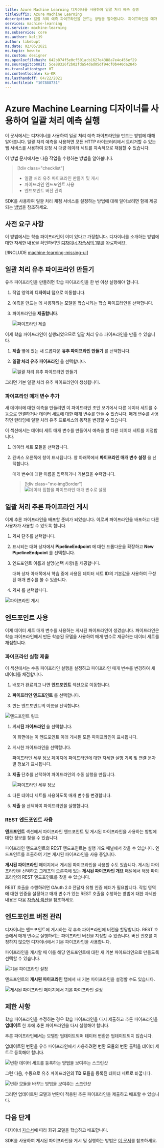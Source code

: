 ```yaml
---
title: Azure Machine Learning 디자이너를 사용하여 일괄 처리 예측 실행
titleSuffix: Azure Machine Learning
description: 일괄 처리 예측 파이프라인을 만드는 방법을 알아봅니다. 파이프라인을 매개 변수가 있는 웹 서비스로 배포하고 HTTP 라이브러리에서 트리거합니다.
services: machine-learning
ms.service: machine-learning
ms.subservice: core
ms.author: keli19
author: likebupt
ms.date: 02/05/2021
ms.topic: how-to
ms.custom: designer
ms.openlocfilehash: 642b874f5e0cf501acb1627e4388a7e4c456ef29
ms.sourcegitcommit: 5ce88326f2b02fda54dad05df94cf0b440da284b
ms.translationtype: HT
ms.contentlocale: ko-KR
ms.lasthandoff: 04/22/2021
ms.locfileid: "107888731"
---
```

# <a name="run-batch-predictions-using-azure-machine-learning-designer"></a>Azure Machine Learning 디자이너를 사용하여 일괄 처리 예측 실행


이 문서에서는 디자이너를 사용하여 일괄 처리 예측 파이프라인을 만드는 방법에 대해 알아봅니다. 일괄 처리 예측을 사용하면 모든 HTTP 라이브러리에서 트리거할 수 있는 웹 서비스를 사용하여 요청 시 대량 데이터 세트를 지속적으로 채점할 수 있습니다.

이 방법 문서에서는 다음 작업을 수행하는 방법을 알아봅니다.

> [!div class="checklist"]
> * 일괄 처리 유추 파이프라인 만들기 및 게시
> * 파이프라인 엔드포인트 사용
> * 엔드포인트 버전 관리

SDK를 사용하여 일괄 처리 채점 서비스를 설정하는 방법에 대해 알아보려면 함께 제공되는 [방법](./tutorial-pipeline-batch-scoring-classification.md)을 참조하세요.

## <a name="prerequisites"></a>사전 요구 사항

이 방법에서는 학습 파이프라인이 이미 있다고 가정합니다. 디자이너를 소개하는 방법에 대한 자세한 내용을 확인하려면 [디자이너 자습서의 1부](tutorial-designer-automobile-price-train-score.md)를 완료하세요. 

[!INCLUDE [machine-learning-missing-ui](../../includes/machine-learning-missing-ui.md)]

## <a name="create-a-batch-inference-pipeline"></a>일괄 처리 유추 파이프라인 만들기

유추 파이프라인을 만들려면 학습 파이프라인을 한 번 이상 실행해야 합니다.

1. 작업 영역의 **디자이너** 탭으로 이동합니다.

1. 예측을 만드는 데 사용하려는 모델을 학습시키는 학습 파이프라인을 선택합니다.

1. 파이프라인을 **제출합니다**.

    ![파이프라인 제출](./media/how-to-run-batch-predictions-designer/run-training-pipeline.png)

이제 학습 파이프라인이 실행되었으므로 일괄 처리 유추 파이프라인을 만들 수 있습니다.

1. **제출** 옆에 있는 새 드롭다운 **유추 파이프라인 만들기** 를 선택합니다.

1. **일괄 처리 유추 파이프라인** 을 선택합니다.

    ![일괄 처리 유추 파이프라인 만들기](./media/how-to-run-batch-predictions-designer/create-batch-inference.png)
    
그러면 기본 일괄 처리 유추 파이프라인이 생성됩니다. 

### <a name="add-a-pipeline-parameter"></a>파이프라인 매개 변수 추가

새 데이터에 대한 예측을 만들려면 이 파이프라인 초안 보기에서 다른 데이터 세트를 수동으로 연결하거나 데이터 세트에 대한 매개 변수를 만들 수 있습니다. 매개 변수를 사용하면 런타임에 일괄 처리 유추 프로세스의 동작을 변경할 수 있습니다.

이 섹션에서는 데이터 세트 매개 변수를 만들어서 예측을 할 다른 데이터 세트를 지정합니다.

1. 데이터 세트 모듈을 선택합니다.

1. 캔버스 오른쪽에 창이 표시됩니다. 창 아래쪽에서 **파이프라인 매개 변수 설정** 을 선택합니다.
   
    매개 변수에 대한 이름을 입력하거나 기본값을 수락합니다.

    > [!div class="mx-imgBorder"]
    > ![데이터 집합을 파이프라인 매개 변수로 설정](./media/how-to-run-batch-predictions-designer/set-dataset-as-pipeline-parameter.png)

## <a name="publish-your-batch-inference-pipeline"></a>일괄 처리 추론 파이프라인 게시

이제 추론 파이프라인을 배포할 준비가 되었습니다. 이로써 파이프라인을 배포하고 다른 사용자가 사용할 수 있도록 합니다.

1. **게시** 단추를 선택합니다.

1. 표시되는 대화 상자에서 **PipelineEndpoint** 에 대한 드롭다운을 확장하고 **New PipelineEndpoint** 를 선택합니다.

1. 엔드포인트 이름과 설명(선택 사항)을 제공합니다.

    대화 상자 아래쪽에서 학습 중에 사용된 데이터 세트 ID의 기본값을 사용하여 구성된 매개 변수를 볼 수 있습니다.

1. **게시** 를 선택합니다.

![파이프라인 게시](./media/how-to-run-batch-predictions-designer/publish-inference-pipeline.png)


## <a name="consume-an-endpoint"></a>엔드포인트 사용

이제 데이터 세트 매개 변수를 사용하는 게시된 파이프라인이 생겼습니다. 파이프라인은 학습 파이프라인에서 만든 학습된 모델을 사용하여 매개 변수로 제공하는 데이터 세트를 채점합니다.

### <a name="submit-a-pipeline-run"></a>파이프라인 실행 제출 

이 섹션에서는 수동 파이프라인 실행을 설정하고 파이프라인 매개 변수를 변경하여 새 데이터를 채점합니다. 

1. 배포가 완료되고 나면 **엔드포인트** 섹션으로 이동합니다.

1. **파이프라인 엔드포인트** 를 선택합니다.

1. 만든 엔드포인트의 이름을 선택합니다.

![엔드포인트 링크](./media/how-to-run-batch-predictions-designer/manage-endpoints.png)

1. **게시된 파이프라인** 을 선택합니다.

    이 화면에는 이 엔드포인트 아래 게시된 모든 파이프라인이 표시됩니다.

1. 게시한 파이프라인을 선택합니다.

    파이프라인 세부 정보 페이지에 파이프라인에 대한 자세한 실행 기록 및 연결 문자열 정보가 표시됩니다. 
    
1. **제출** 단추를 선택하여 파이프라인의 수동 실행을 만듭니다.

    ![파이프라인 세부 정보](./media/how-to-run-batch-predictions-designer/submit-manual-run.png)
    
1. 다른 데이터 세트를 사용하도록 매개 변수를 변경합니다.
    
1. **제출** 을 선택하여 파이프라인을 실행합니다.

### <a name="use-the-rest-endpoint"></a>REST 엔드포인트 사용

**엔드포인트** 섹션에서 파이프라인 엔드포인트 및 게시된 파이프라인을 사용하는 방법에 대한 정보를 찾을 수 있습니다.

파이프라인 엔드포인트의 REST 엔드포인트는 실행 개요 패널에서 찾을 수 있습니다. 엔드포인트를 호출하여 기본 게시된 파이프라인을 사용 중입니다.

**게시된 파이프라인** 페이지에서 게시된 파이프라인을 사용할 수도 있습니다. 게시된 파이프라인을 선택하고 그래프의 오른쪽에 있는 **게시된 파이프라인 개요** 패널에서 해당 파이프라인의 REST 엔드포인트를 찾을 수 있습니다. 

REST 호출을 수행하려면 OAuth 2.0 전달자 유형 인증 헤더가 필요합니다. 작업 영역에 대한 인증을 설정하고 매개 변수가 있는 REST 호출을 수행하는 방법에 대한 자세한 내용은 다음 [자습서 섹션](tutorial-pipeline-batch-scoring-classification.md#publish-and-run-from-a-rest-endpoint)을 참조하세요.

## <a name="versioning-endpoints"></a>엔드포인트 버전 관리

디자이너는 엔드포인트에 게시하는 각 후속 파이프라인에 버전을 할당합니다. REST 호출에서 매개 변수로 실행하려는 파이프라인 버전을 지정할 수 있습니다. 버전 번호를 지정하지 않으면 디자이너에서 기본 파이프라인을 사용합니다.

파이프라인을 게시할 때 이를 해당 엔드포인트에 대한 새 기본 파이프라인으로 만들도록 선택할 수 있습니다.

![기본 파이프라인 설정](./media/how-to-run-batch-predictions-designer/set-default-pipeline.png)

엔드포인트의 **게시된 파이프라인** 탭에서 새 기본 파이프라인을 설정할 수도 있습니다.

![게시된 파이프라인 페이지에서 기본 파이프라인 설정](./media/how-to-run-batch-predictions-designer/set-new-default-pipeline.png)

## <a name="limitations"></a>제한 사항

학습 파이프라인을 수정하는 경우 학습 파이프라인을 다시 제출하고 추론 파이프라인을 **업데이트** 한 후에 추론 파이프라인을 다시 실행해야 합니다.

추론 파이프라인에서는 모델만 업데이트되며 데이터 변환은 업데이트되지 않습니다.

업데이트된 변환을 유추 파이프라인에서 사용하려면 변환 모듈의 변환 출력을 데이터 세트로 등록해야 합니다.

![변환 데이터 세트를 등록하는 방법을 보여주는 스크린샷](./media/how-to-run-batch-predictions-designer/register-transformation-dataset.png)

그런 다음, 수동으로 유추 파이프라인의 **TD** 모듈을 등록된 데이터 세트로 바꿉니다.

![변환 모듈을 바꾸는 방법을 보여주는 스크린샷](./media/how-to-run-batch-predictions-designer/replace-td-module-batch-inference-pipeline.png)

그러면 업데이트된 모델과 변환이 적용된 추론 파이프라인을 제출하고 배포할 수 있습니다.

## <a name="next-steps"></a>다음 단계

디자이너 [자습서](tutorial-designer-automobile-price-train-score.md)에 따라 회귀 모델을 학습하고 배포합니다.

SDK를 사용하여 게시된 파이프라인을 게시 및 실행하는 방법은 [이 문서](how-to-deploy-pipelines.md)를 참조하세요.
